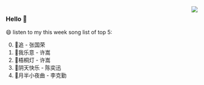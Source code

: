 <img align="right"  src="https://github-readme-stats.vercel.app/api/top-langs/?username=sohyunQVQ" />

### Hello 👋

😄 listen to my this week song list of top 5:

0. 🌈追 - 张国荣
1. 🌈我乐意 - 许嵩
2. 🌈梧桐灯 - 许嵩
3. 🌈阴天快乐 - 陈奕迅
4. 🌈月半小夜曲 - 李克勤

